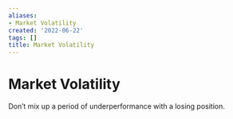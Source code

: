 ```yaml
---
aliases:
- Market Volatility
created: '2022-06-22'
tags: []
title: Market Volatility
---
```


# Market Volatility

Don’t mix up a period of underperformance with a losing position.